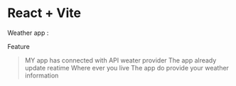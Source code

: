 # React + Vite
Weather app : 

 Feature 

> MY app has connected with API weater provider 
> The app already update reatime 
> Where ever you live The app do provide your weather information 
